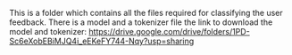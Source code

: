 This is a folder which contains all the files required for classifying the user feedback. There is a model and a tokenizer file
the link to download the model and tokenizer: https://drive.google.com/drive/folders/1PD-Sc6eXobEBiMJQ4i_eEKeFY744-Nqy?usp=sharing
